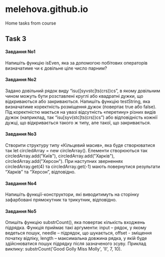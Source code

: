 # melehova.github.io

Home tasks from course

## Task 3

#### Завдання No1

Напишіть функцію isEven, яка за допомогою побітових операторів визначатиме
чи є довільне ціле число парним?

#### Завдання No2

Задано довільний рядок виду “isu([syvstc]ts(crs))cs”, в якому довільним чином
можуть бути розставлені круглі або квадратні дужки, що відкриваються або
закриваються. Напишіть функцію testString, яка визначатиме коректність
розміщення дужок (повертає true або false). Під коректністю мається на увазі
відсутність «перетину» різних видів дужок (наприклад, так
“isu[syv(stc]ts(crs))cs”) або відповідність кожнії дужці, що відкривається такого
ж типу, але такої, що закривається.

#### Завдання No3

Створити структуру типу «Кільцевий масив», яка буде створюватися так let
circledArray = new circleArray(). Елементи створюються так
circledArray.add("Київ"), circledArray.add("Харків"), circledArray.add("Херсон").
При наступних зверненнях circledArray.get(4) та circledArray.get(-1) мають
повернутися результати “Харків” та “Херсон”, відповідно.

#### Завдання No4

Напишіть функції-конструктори, які виводитимуть на сторінку зафарбовані
прямокутник та трикутник, відповідно.

#### Завдання No5

Опишіть функцію substrCount(), яка повертає кількість входжень підрядка.
Функція приймає такі аргументи: input – рядок, у якому ведеться пошук, needle
– підрядок, що шукається, offset - зміщення початку відліку, length –
максимальна довжина рядка, у якій буде здійснюватися пошук підрядку після
зазначеного зсуву. Приклад виклику: substrCount('Good Golly Miss Molly', 'll', 7,
10).
